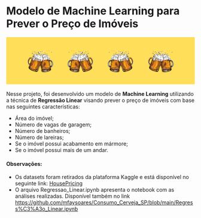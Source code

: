 # Modelo de Machine Learning para Prever o Preço de Imóveis

![alt text](https://github.com/mfaysoares/Consumo_Cerveja_SP/blob/main/cover.png)

Nesse projeto, foi desenvolvido um modelo de **Machine Learning** utilizando a técnica de **Regressão Linear** visando prever o preço de imóveis com base nas seguintes características:
- Área do imóvel;
- Número de vagas de garagem;
- Número de banheiros;
- Número de lareiras;
- Se o imóvel possui acabamento em mármore;
- Se o imóvel possui mais de um andar.

#### **Observações:**

*   Os datasets foram retirados da plataforma Kaggle e está disponível no seguinte link: [HousePricing]([https://www.kaggle.com/datasets/greenwing1985/housepricing](https://www.kaggle.com/datasets/greenwing1985/housepricing))
*   O arquivo Regressao_Linear.ipynb apresenta o notebook com as análises realizadas. Disponível também no link https://github.com/mfaysoares/Consumo_Cerveja_SP/blob/main/Regress%C3%A3o_Linear.ipynb
